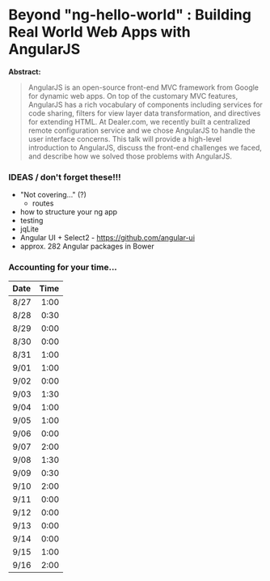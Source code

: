 # Beyond "ng-hello-world" : Building Real World Web Apps with AngularJS

**Abstract:**

> AngularJS is an open-source front-end MVC framework from Google for dynamic
> web apps. On top of the customary MVC features, AngularJS has a rich
> vocabulary of components including services for code sharing, filters for view
> layer data transformation, and directives for extending HTML. At Dealer.com,
> we recently built a centralized remote configuration service and we chose
> AngularJS to handle the user interface concerns. This talk will provide a
> high-level introduction to AngularJS, discuss the front-end challenges we
> faced, and describe how we solved those problems with AngularJS.

### IDEAS / don't forget these!!!

* "Not covering..." (?)
  * routes
* how to structure your ng app
* testing
* jqLite
* Angular UI + Select2 - <https://github.com/angular-ui>
* approx. 282 Angular packages in Bower

### Accounting for your time...

| Date | Time |
|:-----|-----:|
| 8/27 | 1:00 |
| 8/28 | 0:30 |
| 8/29 | 0:00 |
| 8/30 | 0:00 |
| 8/31 | 1:00 |
| 9/01 | 1:00 |
| 9/02 | 0:00 |
| 9/03 | 1:30 |
| 9/04 | 1:00 |
| 9/05 | 1:00 |
| 9/06 | 0:00 |
| 9/07 | 2:00 |
| 9/08 | 1:30 |
| 9/09 | 0:30 |
| 9/10 | 2:00 |
| 9/11 | 0:00 |
| 9/12 | 0:00 |
| 9/13 | 0:00 |
| 9/14 | 0:00 |
| 9/15 | 1:00 |
| 9/16 | 2:00 |